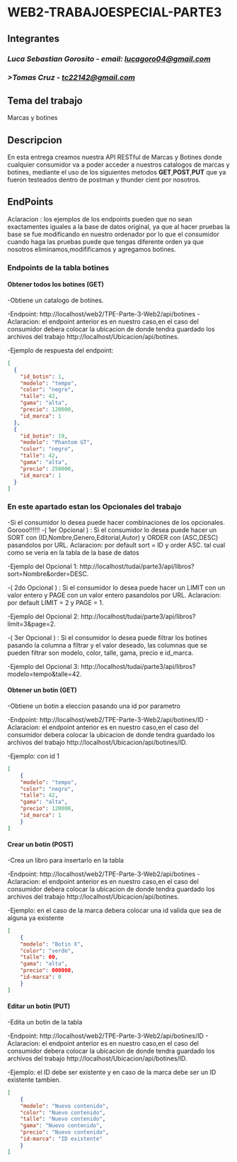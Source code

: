 # WEB2-TRABAJOESPECIAL-PARTE3

## Integrantes

### *Luca Sebastian Gorosito - email: lucagoro04@gmail.com*

### *>Tomas Cruz - tc22142@gmail.com*

## Tema del trabajo

Marcas y botines

## Descripcion

En esta entrega creamos nuestra API RESTful de Marcas y Botines donde cualquier consumidor va a poder acceder a nuestros catalogos de marcas y botines, mediante el uso de los siguientes metodos **GET**,**POST**,**PUT** que ya fueron testeados dentro de postman y thunder cient por nosotros.

## EndPoints

Aclaracion : los ejemplos de los endpoints pueden que no sean exactamentes iguales a la base de datos original, ya que al hacer pruebas la base se fue modificando en nuestro ordenador por lo que el consumidor cuando haga las pruebas puede que tengas diferente orden ya que nosotros eliminamos,modifificamos y agregamos botines.

### Endpoints de la tabla botines

#### Obtener todos los botines (GET)

-Obtiene un catalogo de botines.

-Endpoint: http://localhost/web2/TPE-Parte-3-Web2/api/botines - Aclaracion: el endpoint anterior es en nuestro caso,en el caso del consumidor debera colocar la ubicacion de donde tendra guardado los archivos del trabajo http://localhost/Ubicacion/api/botines.

-Ejemplo de respuesta del endpoint:

```json
[
  {
    "id_botin": 1,
    "modelo": "tempo",
    "color": "negro",
    "talle": 42,
    "gama": "alta",
    "precio": 120000,
    "id_marca": 1
  },
  {
    "id_botin": 19,
    "modelo": "Phantom GT",
    "color": "negro",
    "talle": 42,
    "gama": "alta",
    "precio": 250000,
    "id_marca": 1
  }
]
```
### En este apartado estan los Opcionales del trabajo

-Si el consumidor lo desea puede hacer combinaciones de los opcionales.
Gorooo!!!!!!
-( 1er Opcional ) : Si el consumidor lo desea puede hacer un SORT con (ID,Nombre,Genero,Editorial,Autor) y ORDER con (ASC,DESC) pasandolos por URL.
    Aclaracion: por default sort = ID y order ASC. tal cual como se veria en la tabla de la base de datos

-Ejemplo del Opcional 1: http://localhost/tudai/parte3/api/libros?sort=Nombre&order=DESC. 

-( 2do Opcional ) : Si el consumidor lo desea puede hacer un LIMIT con un valor entero y PAGE con un valor entero pasandolos por URL.
    Aclaracion: por default LIMIT = 2 y PAGE = 1.

-Ejemplo del Opcional 2: http://localhost/tudai/parte3/api/libros?limit=3&page=2. 

-( 3er Opcional ) : Si el consumidor lo desea puede filtrar los botines pasando la columna a filtrar y el valor deseado, las columnas que se pueden filtrar son modelo, color, talle, gama, precio e id_marca.

-Ejemplo del Opcional 3:
http://localhost/tudai/parte3/api/libros?modelo=tempo&talle=42.


#### Obtener un botin (GET)

-Obtiene un botin a eleccion pasando una id por parametro

-Endpoint: http://localhost/web2/TPE-Parte-3-Web2/api/botines/ID - Aclaracion: el endpoint anterior es en nuestro caso,en el caso del consumidor debera colocar la ubicacion de donde tendra guardado los archivos del trabajo http://localhost/Ubicacion/api/botines/ID.

-Ejemplo: con id 1

```json
[
    {
    "modelo": "tempo",
    "color": "negro",
    "talle": 42,
    "gama": "alta",
    "precio": 120000,
    "id_marca": 1
    }
]
```

#### Crear un botin (POST)

-Crea un libro para insertarlo en la tabla

-Endpoint: http://localhost/web2/TPE-Parte-3-Web2/api/botines - Aclaracion: el endpoint anterior es en nuestro caso,en el caso del consumidor debera colocar la ubicacion de donde tendra guardado los archivos del trabajo http://localhost/Ubicacion/api/botines.

-Ejemplo: en el caso de la marca debera colocar una id valida que sea de alguna  ya existente

```json
[
    {
    "modelo": "Botin X",
    "color": "verde",
    "talle": 00,
    "gama": "alta",
    "precio": 000000,
    "id-marca": 0
    }
]
```


#### Editar un botin (PUT)

-Edita un botin de la tabla

-Endpoint: http://localhost/web2/TPE-Parte-3-Web2/api/botines/ID - Aclaracion: el endpoint anterior es en nuestro caso,en el caso del consumidor debera colocar la ubicacion de donde tendra guardado los archivos del trabajo http://localhost/Ubicacion/api/botines/ID.

-Ejemplo: el ID debe ser existente y en caso de la marca debe ser un ID existente tambien.

```json
[
    {
    "modelo": "Nuevo contenido",
    "color": "Nuevo contenido",
    "talle": "Nuevo contenido",
    "gama": "Nuevo contenido",
    "precio": "Nuevo contenido",
    "id-marca": "ID existente"
    }
]
```

